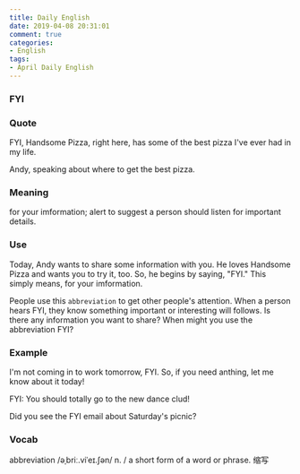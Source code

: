 ```yaml
---
title: Daily English
date: 2019-04-08 20:31:01
comment: true
categories:
- English
tags:
- April Daily English
---
```


### FYI

### Quote
FYI, Handsome Pizza, right here, has some of the best pizza I've ever had in my life.

Andy, speaking about where to get the best pizza.

### Meaning
for your imformation; alert to suggest a person should listen for important details.

### Use
Today, Andy wants to share some information with you. He loves Handsome Pizza and wants you to try it, too. So, he begins by saying, "FYI." This simply means, for your imformation.

People use this `abbreviation` to get other people's attention. When a person hears FYI, they know something important or interesting will follows. Is there any information you want to share? When might you use the abbreviation FYI?

### Example
I'm not coming in to work tomorrow, FYI. So, if you need anthing, let me know about it today!

FYI: You should totally go to the new dance clud!

Did you see the FYI email about Saturday's picnic?

### Vocab
abbreviation /əˌbriː.viˈeɪ.ʃən/ n. / a short form of a word or phrase. 缩写